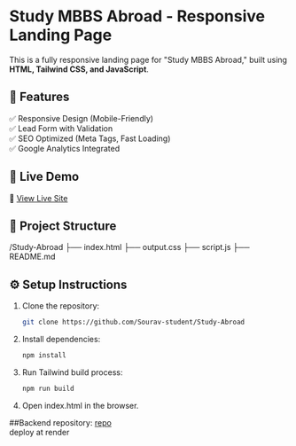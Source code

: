 # Study MBBS Abroad - Responsive Landing Page

This is a fully responsive landing page for "Study MBBS Abroad," built using **HTML, Tailwind CSS, and JavaScript**.

## 🌟 Features
✅ Responsive Design (Mobile-Friendly)  
✅ Lead Form with Validation  
✅ SEO Optimized (Meta Tags, Fast Loading)  
✅ Google Analytics Integrated  

## 🚀 Live Demo
🔗 [View Live Site](https://study-mbbs-abroad-nine.vercel.app/)

## 📂 Project Structure
/Study-Abroad ├── index.html ├── output.css ├── script.js ├── README.md


## ⚙️ Setup Instructions
1. Clone the repository:
   ```sh
   git clone https://github.com/Sourav-student/Study-Abroad

2. Install dependencies:
   ```sh
   npm install
3. Run Tailwind build process:
   ```sh
   npm run build

4. Open index.html in the browser.


##Backend repository:
[repo](https://github.com/Sourav-student/mbbs-backend)
<br/>
deploy at render
   
